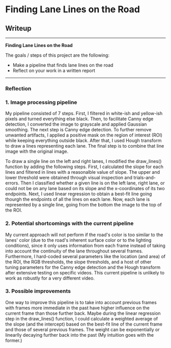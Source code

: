 # **Finding Lane Lines on the Road** 

## Writeup

---

**Finding Lane Lines on the Road**

The goals / steps of this project are the following:
* Make a pipeline that finds lane lines on the road
* Reflect on your work in a written report


[//]: # (Image References)

[image1]: ./examples/grayscale.jpg "Grayscale"

---

### Reflection

### 1. Image processing pipeline

My pipeline consisted of 7 steps. First, I filtered in white-ish and yellow-ish pixels and turned everything else black. Then, to facilitate Canny edge detection, I converted the image to grayscale and applied Gaussian smoothing. The next step is Canny edge detection. To further remove unwanted artifacts, I applied a positive mask on the region of interest (ROI) while keeping everything outside black. After that, I used Hough transform to draw a lines representing each lane. The final step is to combine that line image with the original image. 

To draw a single line on the left and right lanes, I modified the draw_lines() function by adding the following steps. First, I calculated the slope for each lines and filtered in lines with a reasonalble value of slope. The upper and lower threshold were obtained through visual inspection and trials-and-errors. Then I classified whether a given line is on the left lane, right lane, or could not be on any lane based on its slope and the x-coordinates of its two endpoints. Next, I used linear regression to obtain a best-fit line going thourgh the endpoints of all the lines on each lane. Now, each lane is represented by a single line, going from the bottom the image to the top of the ROI.


### 2. Potential shortcomings with the current pipeline


My current approach will not perform if the road's color is too similar to the lanes' color (due to the road's inherent surface color or to the lighting conditions), since it only uses information from each frame instead of taking into account the continuity of the lane throughout several frames. Furthermore, I hard-coded several parameters like the location (and area) of the ROI, the RGB thresholds, the slope thresholds, and a host of other tuning parameters for the Canny edge detection and the Hough transform after extensive testing on specific videos. This current pipeline is unlikely to work as robustly for a very different video.


### 3. Possible improvements

One way to improve this pipeline is to take into account previous frames with frames more immediate in the past have higher influence on the current frame than those further back. Maybe during the linear regression step in the draw_lines() function, I could calculate a weighted average of the slope (and the intercept) based on the best-fit line of the current frame and those of several previous frames. The weight can be exponentially or linearlly decaying further back into the past (My intuition goes with the former.) 
